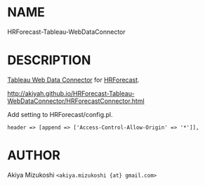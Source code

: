 # NAME

HRForecast-Tableau-WebDataConnector

# DESCRIPTION

[Tableau Web Data Connector](http://www.tableau.com/web-data-connector) for [HRForecast](https://github.com/kazeburo/HRForecast).

http://akiyah.github.io/HRForecast-Tableau-WebDataConnector/HRForecastConnector.html

Add setting to HRForecast/config.pl.

`header => [append => ['Access-Control-Allow-Origin' => '*']],`
 
# AUTHOR

Akiya Mizukoshi `<akiya.mizukoshi {at} gmail.com>`
